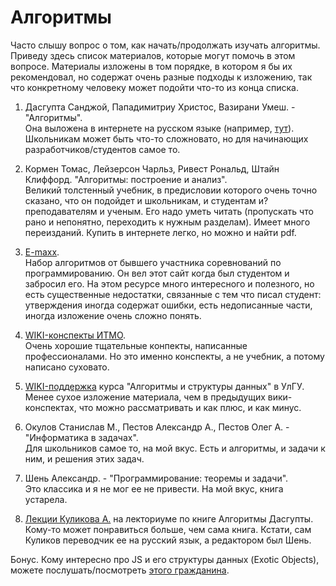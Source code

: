 # Алгоритмы

Часто слышу вопрос о том, как начать/продолжать изучать алгоритмы. Приведу здесь список материалов, которые могут помочь в этом вопросе. 
Материалы изложены в том порядке, в котором я бы их рекомендовал, но содержат очень разные подходы к изложению, так что конкретному человеку может подойти что-то из конца списка.

1. Дасгупта Санджой, Пападимитриу Христос, Вазирани Умеш. - "Алгоритмы".  
Она выложена в интернете на русском языке (например, [тут](http://www.math.nsc.ru/LBRT/k5/OR-MMF/dasgupta_2014.pdf)). Школьникам может быть что-то сложновато, но для начинающих разработчиков/студентов самое то.

2. Кормен Томас, Лейзерсон Чарльз, Ривест Рональд, Штайн Клиффорд. "Алгоритмы:  построение и анализ".  
Великий толстенный учебник, в предисловии которого очень точно сказано, что он подойдет и школьникам, и студентам и? преподавателям и ученым. Его надо уметь читать (пропускать что рано и непонятно, переходить к нужным разделам). Имеет много переизданий. Купить в интернете легко, но можно и найти pdf.

3. [E-maxx](https://e-maxx.ru/algo).  
Набор алгоритмов от бывшего участника соревнований по программированию. Он вел этот сайт когда был студентом и забросил его. На этом ресурсе много интересного и полезного, но есть существенные недостатки, связанные с тем что писал студент: утверждения иногда содержат ошибки, есть недописанные части, иногда изложение очень сложно понять.

4. [WIKI-конспекты ИТМО](http://neerc.ifmo.ru/wiki).  
Очень хорошие тщательные конпекты, написанные профессионалами. Но это именно конспекты, а не учебник, а потому написано суховато.

5. [WIKI-поддержка](https://acm.khpnets.info) курса "Алгоритмы и структуры данных" в УлГУ.
Менее сухое изложение материала, чем в предыдущих вики-конспектах, что можно рассматривать и как плюс, и как минус. 

6. Окулов Станислав М., Пестов Александр А., Пестов Олег А.  - "Информатика в задачах".  
Для школьников самое то, на мой вкус. Есть и алгоритмы, и задачи к ним, и решения этих задач.

7. Шень Александр. - "Программирование: теоремы и задачи".  
Это классика и я не мог ее не привести. На мой вкус, книга устарела.

8. [Лекции Куликова А.](https://www.lektorium.tv/course/22823) на лекториуме по книге Алгоритмы Дасгупты.  
Кому-то может понравиться больше, чем сама книга. Кстати, сам Куликов переводчик ее на русский язык, а редактором был Шень.

Бонус. Кому интересно про JS и его структуры данных (Exotic Objects), можете послушать/посмотреть [этого гражданина](https://www.youtube.com/watch?v=y1MskqnuR58).
